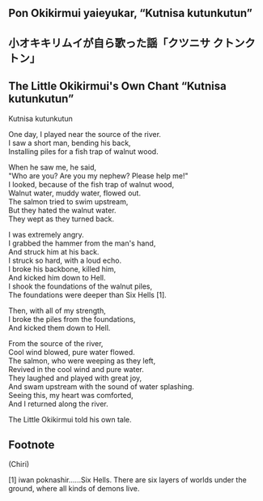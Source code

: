 ## Pon Okikirmui yaieyukar, “Kutnisa kutunkutun”     
## 小オキキリムイが自ら歌った謡「クツニサ クトンクトン」    
## The Little Okikirmui's Own Chant “Kutnisa kutunkutun”        
  
Kutnisa kutunkutun  
  
One day, I played near the source of the river.  
I saw a short man, bending his back,  
Installing piles for a fish trap of walnut wood.  
  
When he saw me, he said,  
"Who are you? Are you my nephew? Please help me!"  
I looked, because of the fish trap of walnut wood,  
Walnut water, muddy water, flowed out.  
The salmon tried to swim upstream,  
But they hated the walnut water.  
They wept as they turned back.  
  
I was extremely angry.     
I grabbed the hammer from the man's hand,     
And struck him at his back.  
I struck so hard, with a loud echo.    
I broke his backbone, killed him,  
And kicked him down to Hell.  
I shook the foundations of the walnut piles,  
The foundations were deeper than Six Hells [1].  
  
Then, with all of my strength,  
I broke the piles from the foundations,  
And kicked them down to Hell.  
  
From the source of the river,  
Cool wind blowed, pure water flowed.  
The salmon, who were weeping as they left,    
Revived in the cool wind and pure water.  
They laughed and played with great joy,  
And swam upstream with the sound of water splashing.  
Seeing this, my heart was comforted,    
And I returned along the river.  
  
The Little Okikirmui told his own tale.     
  
## Footnote      
      
(Chiri)  

[1] iwan poknashir......Six Hells. There are six layers of worlds under the ground, where all kinds of demons live.
  
  
